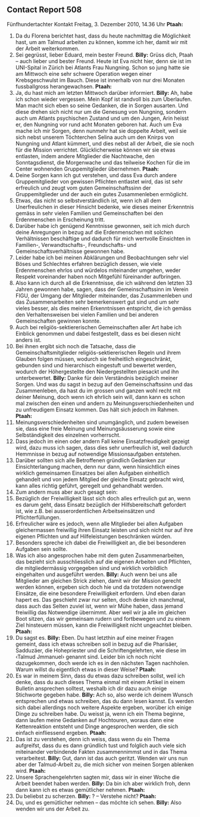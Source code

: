 ## Contact Report 508
Fünfhundertachter Kontakt
Freitag, 3. Dezember 2010, 14.36 Uhr
**Ptaah:**
1. Da du Florena berichtet hast, dass du heute nachmittag die Möglichkeit hast, um am Talmud arbeiten zu können, komme ich her, damit wir mit der Arbeit weiterkommen.
2. Sei gegrüsst, lieber Eduard, mein bester Freund.
**Billy:**
Grüss dich, Ptaah – auch lieber und bester Freund. Heute ist Eva nicht hier, denn sie ist im UNI-Spital in Zürich bei Atlants Frau Nungning. Schon so jung hatte sie am Mittwoch eine sehr schwere Operation wegen einer Krebsgeschwulst im Bauch. Diese ist innerhalb von nur drei Monaten fussballgross herangewachsen.
**Ptaah:**
3. Ja, du hast mich am letzten Mittwoch darüber informiert.
**Billy:**
Ah, habe ich schon wieder vergessen. Mein Kopf ist randvoll bis zum Überlaufen. Man macht sich eben so seine Gedanken, die in Sorgen ausarten. Und diese drehen sich nicht nur um die Genesung von Nungning, sondern auch um Atlants psychischen Zustand und um den Jungen, Arin heisst er, den Nungning vor rund acht Monaten geboren hat. Auch um Eva mache ich mir Sorgen, denn nunmehr hat sie doppelte Arbeit, weil sie sich nebst unserem Töchterchen Selina auch um den Knirps von Nungning und Atlant kümmert, und dies nebst all der Arbeit, die sie noch für die Mission verrichtet. Glücklicherweise können wir sie etwas entlasten, indem andere Mitglieder die Nachtwache, den Sonntagsdienst, die Morgenwache und das teilweise Kochen für die im Center wohnenden Gruppemitglieder übernehmen.
**Ptaah:**
4. Deine Sorgen kann ich gut verstehen, und dass Eva durch andere Gruppemitglieder von gewissen Pflichten entlastet wird, das ist sehr erfreulich und zeugt vom guten Gemeinschaftssinn der Gruppemitglieder und der auch ein gutes Zusammenleben ermöglicht.
5. Etwas, das nicht so selbstverständlich ist, wenn ich all dem Unerfreulichen in dieser Hinsicht bedenke, wie dieses meiner Erkenntnis gemäss in sehr vielen Familien und Gemeinschaften bei den Erdenmenschen in Erscheinung tritt.
6. Darüber habe ich genügend Kenntnisse gewonnen, seit ich mich durch deine Anregungen in bezug auf die Erdenmenschen mit solchen Verhältnissen beschäftige und dadurch für mich wertvolle Einsichten in Familien-, Verwandtschafts-, Freundschafts- und Gemeinschaftsverhältnisse gewonnen habe.
7. Leider habe ich bei meinen Abklärungen und Beobachtungen sehr viel Böses und Schlechtes erfahren bezüglich dessen, wie viele Erdenmenschen ehrlos und würdelos miteinander umgehen, weder Respekt voreinander haben noch Mitgefühl füreinander aufbringen.
8. Also kann ich durch all die Erkenntnisse, die ich während den letzten 33 Jahren gewonnen habe, sagen, dass der Gemeinschaftssinn im Verein FIGU, der Umgang der Mitglieder miteinander, das Zusammenleben und das Zusammenarbeiten sehr bemerkenswert gut sind und um sehr vieles besser, als dies meinen Erkenntnissen entspricht, die ich gemäss den Verhaltensweisen bei vielen Familien und bei anderen Gemeinschaften gewinnen konnte.
9. Auch bei religiös-sektiererischen Gemeinschaften aller Art habe ich Einblick genommen und dabei festgestellt, dass es bei diesen nicht anders ist.
10. Bei ihnen ergibt sich noch die Tatsache, dass die Gemeinschaftsmitglieder religiös-sektiererischen Regeln und ihrem Glauben folgen müssen, wodurch sie freiheitlich eingeschränkt, gebunden sind und hierarchisch eingestuft und bewertet werden, wodurch der Höhergestellte den Niedergestellten piesackt und ihn unterbewertet.
**Billy:**
Danke für dein Verständnis bezüglich meiner Sorgen. Und was du sagst in bezug auf den Gemeinschaftssinn und das Zusammenleben, da hast du im grossen und ganzen wohl recht mit deiner Meinung, doch wenn ich ehrlich sein will, dann kann es schon mal zwischen den einen und andern zu Meinungsverschiedenheiten und zu unfreudigem Einsatz kommen. Das hält sich jedoch im Rahmen.
**Ptaah:**
11. Meinungsverschiedenheiten sind unumgänglich, und zudem beweisen sie, dass eine freie Meinung und Meinungsäusserung sowie eine Selbständigkeit des einzelnen vorherrscht.
12. Dass jedoch im einen oder andern Fall keine Einsatzfreudigkeit gezeigt wird, dazu muss ich sagen, dass dies sehr unerfreulich ist, weil dadurch Hemmnisse in bezug auf notwendige Missionsaufgaben entstehen.
13. Darüber sollten sich alle Betroffenen gründlich Gedanken zur Einsichterlangung machen, denn nur dann, wenn hinsichtlich eines wirklich gemeinsamen Einsatzes bei allen Aufgaben einheitlich gehandelt und von jedem Mitglied der gleiche Einsatz gebracht wird, kann alles richtig geführt, geregelt und gehandhabt werden.
14. Zum andern muss aber auch gesagt sein:
15. Bezüglich der Freiwilligkeit lässt sich doch alles erfreulich gut an, wenn es darum geht, dass Einsatz bezüglich der Hilfsbereitschaft gefordert ist, wie z.B. bei ausserordentlichen Arbeitseinsätzen und Pflichterfüllungen.
16. Erfreulicher wäre es jedoch, wenn alle Mitglieder bei allen Aufgaben gleichermassen freiwillig ihren Einsatz leisten und sich nicht nur auf ihre eigenen Pflichten und auf Hilfeleistungen beschränken würden.
17. Besonders spreche ich dabei die Freiwilligkeit an, die bei besonderen Aufgaben sein sollte.
18. Was ich also angesprochen habe mit dem guten Zusammenarbeiten, das bezieht sich ausschliesslich auf die eigenen Arbeiten und Pflichten, die mitgliedermässig vorgegeben sind und wirklich vorbildlich eingehalten und ausgeführt werden.
**Billy:**
Auch wenn bei uns alle Mitglieder am gleichen Strick ziehen, damit wir der Mission gerecht werden können, ergeben sich doch hie und da trotzdem notwendige Einsätze, die eine besondere Freiwilligkeit erfordern. Und eben daran hapert es. Das geschieht zwar nur selten, doch denke ich manchmal, dass auch das Selten zuviel ist, wenn wir Mühe haben, dass jemand freiwillig das Notwendige übernimmt. Aber weil wir ja alle im gleichen Boot sitzen, das wir gemeinsam rudern und fortbewegen und zu einem Ziel hinsteuern müssen, kann die Freiwilligkeit nicht ungeachtet bleiben.
**Ptaah:**
19. Du sagst es.
**Billy:**
Eben. Du hast letzthin auf eine meiner Fragen gemeint, dass ich etwas schreiben soll in bezug auf die Pharisäer, Sadduzäer, die Hohepriester und die Schriftengelehrten, wie diese im ‹Talmud Jmmanuel› genannt sind. Leider bin ich noch nicht dazugekommen, doch werde ich es in den nächsten Tagen nachholen. Warum willst du eigentlich etwas in dieser Weise?
**Ptaah:**
20. Es war in meinem Sinn, dass du etwas dazu schreiben sollst, weil ich denke, dass du auch dieses Thema einmal mit einem Artikel in einem Bulletin ansprechen solltest, weshalb ich dir dazu auch einige Stichworte gegeben habe.
**Billy:**
Ach so, also werde ich deinem Wunsch entsprechen und etwas schreiben, das du dann lesen kannst. Es werden sich dabei allerdings noch weitere Aspekte ergeben, worüber ich einige Dinge zu schreiben habe. Du weisst ja, wenn ich ein Thema beginne, dann laufen meine Gedanken auf Hochtouren, woraus dann eine Kettenreaktion entsteht und Dinge angesprochen werden, die sich einfach einfliessend ergeben.
**Ptaah:**
21. Das ist zu verstehen, denn ich weiss, dass wenn du ein Thema aufgreifst, dass du es dann gründlich tust und folglich auch viele sich miteinander verbindende Fakten zusammennimmst und in das Thema verarbeitest.
**Billy:**
Gut, dann ist das auch geritzt. Wenden wir uns nun aber der Talmud-Arbeit zu, die mich sicher von meinen Sorgen ablenken wird.
**Ptaah:**
22. Unsere Sprachengelehrten sagten mir, dass wir in einer Woche die Arbeit beendet haben werden.
**Billy:**
Da bin ich aber wirklich froh, denn dann kann ich es etwas gemütlicher nehmen.
**Ptaah:**
23. Du beliebst zu scherzen.
**Billy:**
? – Verstehe nicht?
**Ptaah:**
24. Du, und es gemütlicher nehmen – das möchte ich sehen.
**Billy:**
Also wenden wir uns der Arbeit zu.
